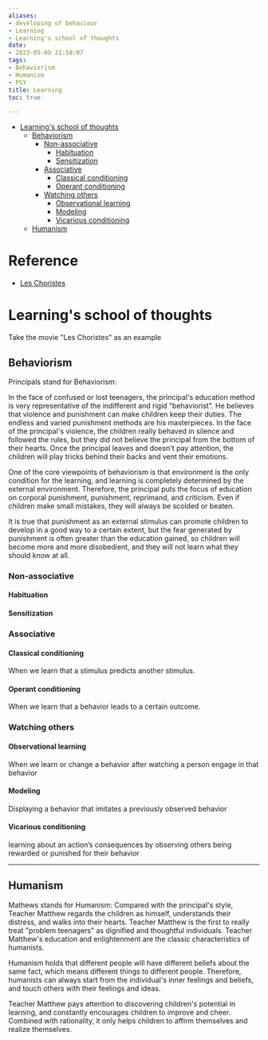 ```yaml
---
aliases:
- developing of behaviour
- Learning
- Learning's school of thoughts
date:
- 2023-05-09 21:58:07
tags:
- Behaviorism
- Humanism
- PSY
title: Learning
toc: true

---
```


<!--toc:start-->
- [Learning's school of thoughts](#learnings-school-of-thoughts)
  - [Behaviorism](#behaviorism)
    - [Non-associative](#non-associative)
      - [Habituation](#habituation)
      - [Sensitization](#sensitization)
    - [Associative](#associative)
      - [Classical conditioning](#classical-conditioning)
      - [Operant conditioning](#operant-conditioning)
    - [Watching others](#watching-others)
      - [Observational learning](#observational-learning)
      - [Modeling](#modeling)
      - [Vicarious conditioning](#vicarious-conditioning)
  - [Humanism](#humanism)
<!--toc:end-->

# Reference
* [Les Choristes](https://baijiahao.baidu.com/s?id=1671070466723204552)

# Learning's school of thoughts


Take the movie "Les Choristes" as an example
## Behaviorism
Principals stand for Behaviorism:

In the face of confused or lost teenagers, the principal's education method is very representative of the indifferent and rigid "behaviorist". He believes that violence and punishment can make children keep their duties. The endless and varied punishment methods are his masterpieces. In the face of the principal's violence, the children really behaved in silence and followed the rules, but they did not believe the principal from the bottom of their hearts. Once the principal leaves and doesn't pay attention, the children will play tricks behind their backs and vent their emotions.

One of the core viewpoints of behaviorism is that environment is the only condition for the learning, and learning is completely determined by the external environment. Therefore, the principal puts the focus of education on corporal punishment, punishment, reprimand, and criticism. Even if children make small mistakes, they will always be scolded or beaten.

It is true that punishment as an external stimulus can promote children to develop in a good way to a certain extent, but the fear generated by punishment is often greater than the education gained, so children will become more and more disobedient, and they will not learn what they should know at all.

### Non-associative
#### Habituation
#### Sensitization

### Associative
#### Classical conditioning
When we learn that a stimulus predicts another stimulus.

#### Operant conditioning
When we learn that a behavior leads to a certain outcome.

### Watching others
#### Observational learning
When we learn or change a behavior after watching a person engage in that behavior

#### Modeling
Displaying a behavior that imitates a previously observed behavior

#### Vicarious conditioning
learning about an
action’s consequences by observing others being rewarded or
punished for their behavior

---

## Humanism
Mathews stands for Humanism:
Compared with the principal's style, Teacher Matthew regards the children as himself, understands their distress, and walks into their hearts. Teacher Matthew is the first to really treat "problem teenagers" as dignified and thoughtful individuals. Teacher Matthew's education and enlightenment are the classic characteristics of humanists.

Humanism holds that different people will have different beliefs about the same fact, which means different things to different people. Therefore, humanists can always start from the individual's inner feelings and beliefs, and touch others with their feelings and ideas.

Teacher Matthew pays attention to discovering children's potential in learning, and constantly encourages children to improve and cheer. Combined with rationality, it only helps children to affirm themselves and realize themselves.



